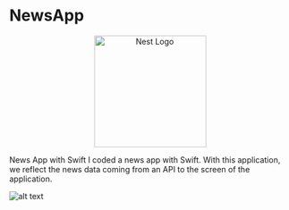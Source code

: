 # NewsApp
<p align="center">
  <a href="http://nestjs.com/" target="blank"><img src="https://cdn.iconscout.com/icon/free/png-256/swift-13-722653.png" width="200" alt="Nest Logo" /></a>
</p>

News App with Swift
I coded a news app with Swift. With this application, we reflect the news data coming from an API to the screen of the application.

![alt text](https://softetik.com/git/newsapp.png)
